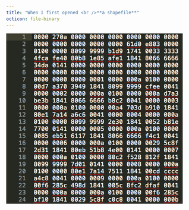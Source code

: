 ```yaml
---
title: "When I first opened <br />**a shapefile**"
octicon: file-binary
---
```


![Shapefile screenshot](images/shapefile.png)
